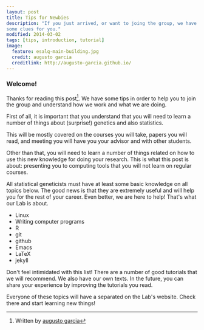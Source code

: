 ```yaml
---
layout: post
title: Tips for Newbies
description: "If you just arrived, or want to joing the group, we have
some clues for you."
modified: 2014-03-02
tags: [tips, introduction, tutorial]
image:
  feature: esalq-main-building.jpg
  credit: augusto garcia
  creditlink: http://augusto-garcia.github.io/
---
```


### Welcome!

Thanks for reading this post[^1]. We have some tips in order to help
you to join the group and understand how we work and what we are
doing.

First of all, it is important that you understand that you will need
to learn a number of things about (surprise!) genetics and also
statistics.

This will be mostly covered on the courses you will take, papers you
will read, and meeting you will have you your advisor and with other
students.

Other than that, you will need to learn a number of things related on
how to use this new knowledge for doing your research. This is what
this post is about: presenting you to computing tools that you will
not learn on regular courses.

All statistical geneticists must have at least some basic knowledge on
all topics below. The good news is that they are extremely useful and
will help you for the rest of your career. Even better, we are here to
help! That's what our Lab is about.

* Linux
* Writing computer programs
* R
* git
* github
* Emacs
* LaTeX
* jekyll

Don't feel intimidated with this list! There are a number of good
tutorials that we will recommend. We also have our own texts. In the
future, you can share your experience by improving the tutorials you
read.

Everyone of these topics will have a separated on the Lab's website.
Check there and start learning new things!


[^1]: Written by [augusto garcia](http://augusto-garcia.github.io/)
